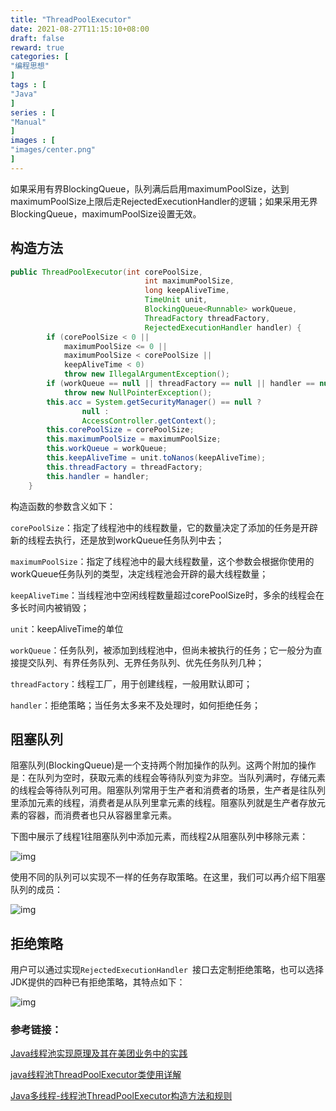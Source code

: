 ```yaml
---
title: "ThreadPoolExecutor"
date: 2021-08-27T11:15:10+08:00
draft: false
reward: true
categories: [
"编程思想"
]
tags : [
"Java"
]
series : [
"Manual"
]
images : [
"images/center.png"
]
---
```


[comment]: <> "# ThreadPoolExecutor"



如果采用有界BlockingQueue，队列满后启用maximumPoolSize，达到maximumPoolSize上限后走RejectedExecutionHandler的逻辑；如果采用无界BlockingQueue，maximumPoolSize设置无效。



## 构造方法

```java
public ThreadPoolExecutor(int corePoolSize,
                              int maximumPoolSize,
                              long keepAliveTime,
                              TimeUnit unit,
                              BlockingQueue<Runnable> workQueue,
                              ThreadFactory threadFactory,
                              RejectedExecutionHandler handler) {
        if (corePoolSize < 0 ||
            maximumPoolSize <= 0 ||
            maximumPoolSize < corePoolSize ||
            keepAliveTime < 0)
            throw new IllegalArgumentException();
        if (workQueue == null || threadFactory == null || handler == null)
            throw new NullPointerException();
        this.acc = System.getSecurityManager() == null ?
                null :
                AccessController.getContext();
        this.corePoolSize = corePoolSize;
        this.maximumPoolSize = maximumPoolSize;
        this.workQueue = workQueue;
        this.keepAliveTime = unit.toNanos(keepAliveTime);
        this.threadFactory = threadFactory;
        this.handler = handler;
    }
```

 

构造函数的参数含义如下：

`corePoolSize`：指定了线程池中的线程数量，它的数量决定了添加的任务是开辟新的线程去执行，还是放到workQueue任务队列中去；

`maximumPoolSize`：指定了线程池中的最大线程数量，这个参数会根据你使用的workQueue任务队列的类型，决定线程池会开辟的最大线程数量；

`keepAliveTime`：当线程池中空闲线程数量超过corePoolSize时，多余的线程会在多长时间内被销毁；

`unit`：keepAliveTime的单位

`workQueue`：任务队列，被添加到线程池中，但尚未被执行的任务；它一般分为直接提交队列、有界任务队列、无界任务队列、优先任务队列几种；

`threadFactory`：线程工厂，用于创建线程，一般用默认即可；

`handler`：拒绝策略；当任务太多来不及处理时，如何拒绝任务；

 

## 阻塞队列

阻塞队列(BlockingQueue)是一个支持两个附加操作的队列。这两个附加的操作是：在队列为空时，获取元素的线程会等待队列变为非空。当队列满时，存储元素的线程会等待队列可用。阻塞队列常用于生产者和消费者的场景，生产者是往队列里添加元素的线程，消费者是从队列里拿元素的线程。阻塞队列就是生产者存放元素的容器，而消费者也只从容器里拿元素。

下图中展示了线程1往阻塞队列中添加元素，而线程2从阻塞队列中移除元素：

![img](http://picgo.6and.ltd/img/img_5ff5cf37d14ce.png)

使用不同的队列可以实现不一样的任务存取策略。在这里，我们可以再介绍下阻塞队列的成员：

![img](http://picgo.6and.ltd/img/img_5ff5cf6113fd2.png)

## 拒绝策略

用户可以通过实现`RejectedExecutionHandler `接口去定制拒绝策略，也可以选择JDK提供的四种已有拒绝策略，其特点如下：

![img](http://picgo.6and.ltd/img/img_5ff5cfc91d801.png)

 

### 参考链接：

[Java线程池实现原理及其在美团业务中的实践](https://tech.meituan.com/2020/04/02/java-pooling-pratice-in-meituan.html)

[java线程池ThreadPoolExecutor类使用详解](https://www.cnblogs.com/dafanjoy/p/9729358.html)

[Java多线程-线程池ThreadPoolExecutor构造方法和规则](https://blog.csdn.net/qq_25806863/article/details/71126867)
